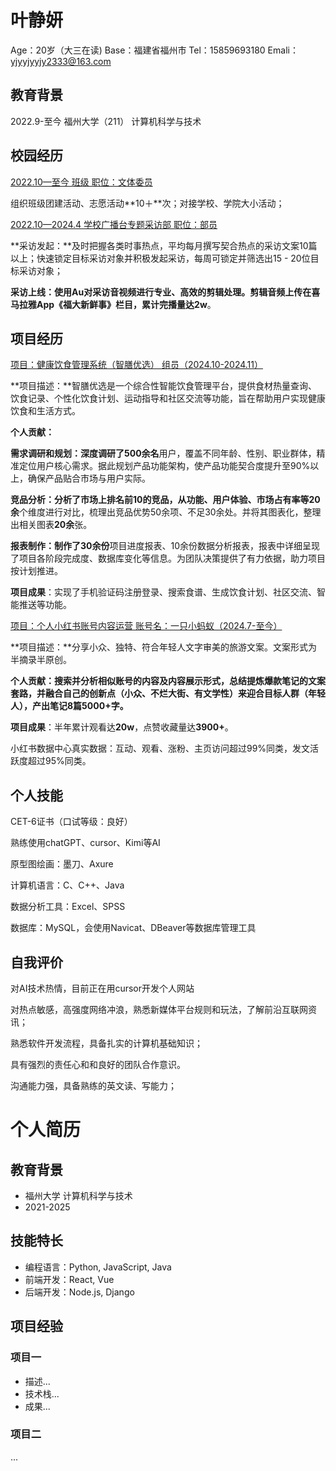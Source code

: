 # **叶静妍**            

Age：20岁（大三在读)       Base：福建省福州市    Tel：15859693180      Emali：yjyyjyyjy2333@163.com

## 教育背景

2022.9-至今                     福州大学（211）                     计算机科学与技术

## 校园经历

<u>2022.10—至今        班级              职位：文体委员</u>

组织班级团建活动、志愿活动**10＋**次；对接学校、学院大小活动；

<u>2022.10—2024.4       学校广播台专题采访部      职位：部员</u>

**采访发起：**及时把握各类时事热点，平均每月撰写契合热点的采访文案10篇以上；快速锁定目标采访对象并积极发起采访，每周可锁定并筛选出15 - 20位目标采访对象；

**采访上线：**使用Au对采访音视频进行专业、高效的剪辑处理。剪辑音频上传在**喜马拉雅App《福大新鲜事》**栏目，累计完播量达**2w**。

## **项目经历**

<u>项目：健康饮食管理系统（智膳优选）    组员（2024.10-2024.11）</u>

**项目描述：**智膳优选是一个综合性智能饮食管理平台，提供食材热量查询、饮食记录、个性化饮食计划、运动指导和社区交流等功能，旨在帮助用户实现健康饮食和生活方式。

**个人贡献：**

**需求调研和规划：**深度调研了**500余名**用户，覆盖不同年龄、性别、职业群体，精准定位用户核心需求。据此规划产品功能架构，使产品功能契合度提升至90%以上，确保产品贴合市场与用户实际。

**竞品分析：**分析了市场上排名前10的竞品，从功能、用户体验、市场占有率等**20余**个维度进行对比，梳理出竞品优势50余项、不足30余处。并将其图表化，整理出相关图表**20余**张。

**报表制作：**制作了**30余份**项目进度报表、10余份数据分析报表，报表中详细呈现了项目各阶段完成度、数据库变化等信息。为团队决策提供了有力依据，助力项目按计划推进。

**项目成果**：实现了手机验证码注册登录、搜索食谱、生成饮食计划、社区交流、智能推送等功能。

<u>项目：个人小红书账号内容运营        账号名：一只小蚂蚁（2024.7-至今）</u>

**项目描述：**分享小众、独特、符合年轻人文字审美的旅游文案。文案形式为半摘录半原创。

**个人贡献：**搜索并分析相似账号的内容及内容展示形式，总结提炼爆款笔记的文案套路，并融合自己的创新点（小众、不烂大街、有文学性）来迎合目标人群（年轻人），产出笔记**8篇5000+字。**

**项目成果**：半年累计观看达**20w**，点赞收藏量达**3900+**。

小红书数据中心真实数据：互动、观看、涨粉、主页访问超过99%同类，发文活跃度超过95%同类。

## 个人技能 

CET-6证书（口试等级：良好）   

熟练使用chatGPT、cursor、Kimi等AI

原型图绘画：墨刀、Axure

计算机语言：C、C++、Java

数据分析工具：Excel、SPSS

数据库：MySQL，会使用Navicat、DBeaver等数据库管理工具

## 自我评价

对AI技术热情，目前正在用cursor开发个人网站

对热点敏感，高强度网络冲浪，熟悉新媒体平台规则和玩法，了解前沿互联网资讯；

熟悉软件开发流程，具备扎实的计算机基础知识； 

具有强烈的责任心和和良好的团队合作意识。 

沟通能力强，具备熟练的英文读、写能力；

# 个人简历

## 教育背景
- 福州大学 计算机科学与技术
- 2021-2025

## 技能特长
- 编程语言：Python, JavaScript, Java
- 前端开发：React, Vue
- 后端开发：Node.js, Django

## 项目经验
### 项目一
- 描述...
- 技术栈...
- 成果...

### 项目二
...